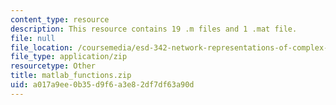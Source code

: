 ```yaml
---
content_type: resource
description: This resource contains 19 .m files and 1 .mat file.
file: null
file_location: /coursemedia/esd-342-network-representations-of-complex-engineering-systems-spring-2010/a017a9ee0b35d9f6a3e82df7df63a90d_matlab_functions.zip
file_type: application/zip
resourcetype: Other
title: matlab_functions.zip
uid: a017a9ee-0b35-d9f6-a3e8-2df7df63a90d
---
```

